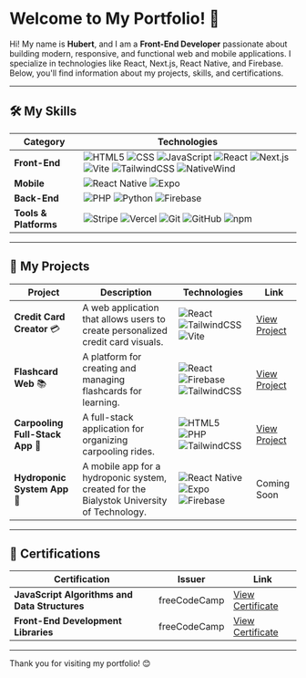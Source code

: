 # Welcome to My Portfolio! 👋

Hi! My name is **Hubert**, and I am a **Front-End Developer** passionate about building modern, responsive, and functional web and mobile applications. I specialize in technologies like React, Next.js, React Native, and Firebase. Below, you'll find information about my projects, skills, and certifications.

---

## 🛠️ My Skills

<div align="center">

| **Category**       | **Technologies**                                                                 |
|---------------------|----------------------------------------------------------------------------------|
| **Front-End**       | <img src="https://img.shields.io/badge/HTML5-E34F26?style=for-the-badge&logo=html5&logoColor=white" alt="HTML5"> <img src="https://img.shields.io/badge/CSS-1572B6?style=for-the-badge&logo=css3&logoColor=white" alt="CSS"> <img src="https://img.shields.io/badge/JavaScript-F7DF1E?style=for-the-badge&logo=javascript&logoColor=black" alt="JavaScript"> <img src="https://img.shields.io/badge/React-61DAFB?style=for-the-badge&logo=react&logoColor=black" alt="React"> <img src="https://img.shields.io/badge/Next.js-000000?style=for-the-badge&logo=next.js&logoColor=white" alt="Next.js"> <img src="https://img.shields.io/badge/Vite-646CFF?style=for-the-badge&logo=vite&logoColor=white" alt="Vite"> <img src="https://img.shields.io/badge/TailwindCSS-06B6D4?style=for-the-badge&logo=tailwind-css&logoColor=white" alt="TailwindCSS"> <img src="https://img.shields.io/badge/NativeWind-06B6D4?style=for-the-badge&logo=tailwind-css&logoColor=white" alt="NativeWind"> |
| **Mobile**          | <img src="https://img.shields.io/badge/React_Native-61DAFB?style=for-the-badge&logo=react&logoColor=black" alt="React Native"> <img src="https://img.shields.io/badge/Expo-000020?style=for-the-badge&logo=expo&logoColor=white" alt="Expo"> |
| **Back-End**        | <img src="https://img.shields.io/badge/PHP-777BB4?style=for-the-badge&logo=php&logoColor=white" alt="PHP"> <img src="https://img.shields.io/badge/Python-3776AB?style=for-the-badge&logo=python&logoColor=white" alt="Python"> <img src="https://img.shields.io/badge/Firebase-FFCA28?style=for-the-badge&logo=firebase&logoColor=black" alt="Firebase"> |
| **Tools & Platforms**| <img src="https://img.shields.io/badge/Stripe-008CDD?style=for-the-badge&logo=stripe&logoColor=white" alt="Stripe"> <img src="https://img.shields.io/badge/Vercel-000000?style=for-the-badge&logo=vercel&logoColor=white" alt="Vercel"> <img src="https://img.shields.io/badge/Git-F05032?style=for-the-badge&logo=git&logoColor=white" alt="Git"> <img src="https://img.shields.io/badge/GitHub-181717?style=for-the-badge&logo=github&logoColor=white" alt="GitHub"> <img src="https://img.shields.io/badge/npm-CB3837?style=for-the-badge&logo=npm&logoColor=white" alt="npm"> |

</div>

---

## 📂 My Projects

<div align="center">

| **Project**               | **Description**                                                                 | **Technologies**                                                                 | **Link**                                                                 |
|---------------------------|---------------------------------------------------------------------------------|----------------------------------------------------------------------------------|--------------------------------------------------------------------------|
| **Credit Card Creator** 💳 | A web application that allows users to create personalized credit card visuals. | <img src="https://img.shields.io/badge/React-61DAFB?style=for-the-badge&logo=react&logoColor=black" alt="React"> <img src="https://img.shields.io/badge/TailwindCSS-06B6D4?style=for-the-badge&logo=tailwind-css&logoColor=white" alt="TailwindCSS"> <img src="https://img.shields.io/badge/Vite-646CFF?style=for-the-badge&logo=vite&logoColor=white" alt="Vite"> | [View Project](https://hubertmilewski.github.io/credit_card_website/)    |
| **Flashcard Web** 📚       | A platform for creating and managing flashcards for learning.                   | <img src="https://img.shields.io/badge/React-61DAFB?style=for-the-badge&logo=react&logoColor=black" alt="React"> <img src="https://img.shields.io/badge/Firebase-FFCA28?style=for-the-badge&logo=firebase&logoColor=black" alt="Firebase"> <img src="https://img.shields.io/badge/TailwindCSS-06B6D4?style=for-the-badge&logo=tailwind-css&logoColor=white" alt="TailwindCSS"> | [View Project](https://hubertmilewski.github.io/Flashcard-website/)      |
| **Carpooling Full-Stack App** 🚗 | A full-stack application for organizing carpooling rides.                     | <img src="https://img.shields.io/badge/HTML5-E34F26?style=for-the-badge&logo=html5&logoColor=white" alt="HTML5"> <img src="https://img.shields.io/badge/PHP-777BB4?style=for-the-badge&logo=php&logoColor=white" alt="PHP"> <img src="https://img.shields.io/badge/TailwindCSS-06B6D4?style=for-the-badge&logo=tailwind-css&logoColor=white" alt="TailwindCSS"> | [View Project](https://ecoride.domalewscy.pl/)                           |
| **Hydroponic System App** 🌱 | A mobile app for a hydroponic system, created for the Bialystok University of Technology. | <img src="https://img.shields.io/badge/React_Native-61DAFB?style=for-the-badge&logo=react&logoColor=black" alt="React Native"> <img src="https://img.shields.io/badge/Expo-000020?style=for-the-badge&logo=expo&logoColor=white" alt="Expo"> <img src="https://img.shields.io/badge/Firebase-FFCA28?style=for-the-badge&logo=firebase&logoColor=black" alt="Firebase"> | Coming Soon                                                              |

</div>

---

## 📜 Certifications

<div align="center">

| **Certification**                          | **Issuer**       | **Link**                                                                                       |
|--------------------------------------------|------------------|------------------------------------------------------------------------------------------------|
| **JavaScript Algorithms and Data Structures** | freeCodeCamp     | [View Certificate](https://www.freecodecamp.org/certification/fcc7ba81d0f-fe59-4ae1-a09b-07392f620c28/javascript-algorithms-and-data-structures-v8) |
| **Front-End Development Libraries**        | freeCodeCamp     | [View Certificate](https://www.freecodecamp.org/certification/fcc7ba81d0f-fe59-4ae1-a09b-07392f620c28/front-end-development-libraries)               |

</div>

---

Thank you for visiting my portfolio! 😊
